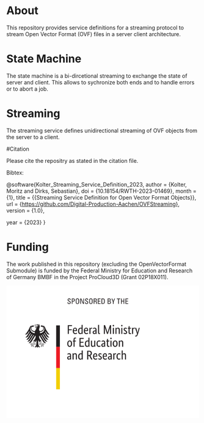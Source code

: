 # About

This repository provides service definitions for a streaming protocol to stream Open Vector Format (OVF) files in a server client architecture. 


# State Machine

The state machine is a bi-dircetional streaming to exchange the state of server and client. This allows to sychronize both ends and to handle errors or to abort a job.


# Streaming 

The streaming service defines unidirectional streaming of OVF objects from the server to a client.



#Citation

Please cite the repositry as stated in the citation file.


Bibtex:

@software{Kolter_Streaming_Service_Definition_2023,
author = {Kolter, Moritz and Dirks, Sebastian},
doi = {10.18154/RWTH-2023-01469},
month = {1},
title = {{Streaming Service Definition for Open Vector Format Objects}},
url = {https://github.com/Digital-Production-Aachen/OVFStreaming},
version = {1.0},

year = {2023}
}



# Funding

The work published in this repository (excluding the OpenVectorFormat Submodule) is funded by the Federal Ministry for Education and Research of Germany BMBF in the Project ProCloud3D (Grant 02P18X011).


![Funding](Resources/BMBF_gefoerdert_2017_en.svg)




